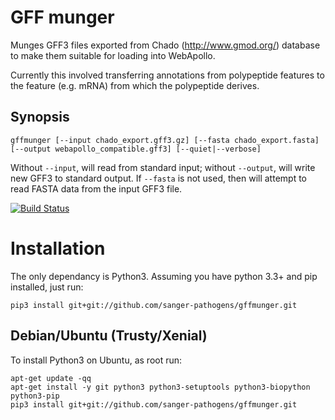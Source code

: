 # GFF munger

Munges GFF3 files exported from Chado (http://www.gmod.org/) database to make them suitable for loading into WebApollo.

Currently this involved transferring annotations from polypeptide features to the feature (e.g. mRNA) from which the polypeptide derives.

## Synopsis

```
gffmunger [--input chado_export.gff3.gz] [--fasta chado_export.fasta] [--output webapollo_compatible.gff3] [--quiet|--verbose]
```

Without `--input`, will read from standard input; without `--output`, will write new GFF3 to standard output.  If  `--fasta` is not used, then will attempt to read FASTA data from the input GFF3 file.


[![Build Status](https://travis-ci.org/sanger-pathogens/gffmunger.svg?branch=master)](https://travis-ci.org/sanger-pathogens/gffmunger)

# Installation
The only dependancy is Python3. Assuming you have python 3.3+ and pip installed, just run:
```
pip3 install git+git://github.com/sanger-pathogens/gffmunger.git
```

## Debian/Ubuntu (Trusty/Xenial)
To install Python3 on Ubuntu, as root run:
```
apt-get update -qq
apt-get install -y git python3 python3-setuptools python3-biopython python3-pip
pip3 install git+git://github.com/sanger-pathogens/gffmunger.git
```
